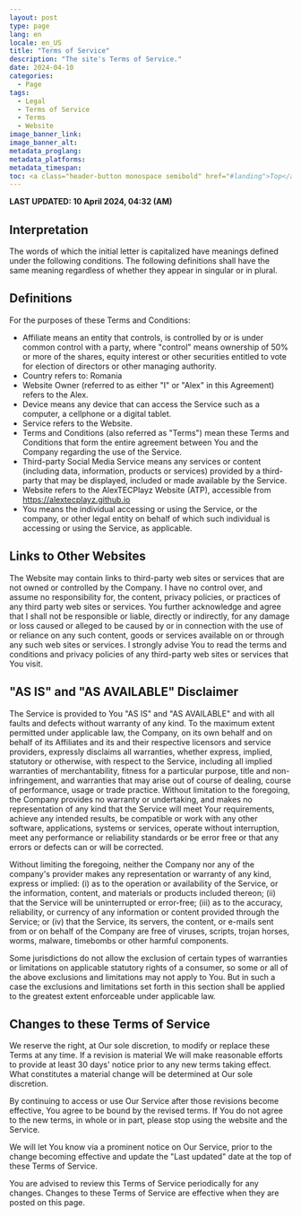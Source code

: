 ```yaml
---
layout: post
type: page
lang: en
locale: en_US
title: "Terms of Service"
description: "The site's Terms of Service."
date: 2024-04-10
categories:
  - Page
tags:
  - Legal
  - Terms of Service
  - Terms
  - Website
image_banner_link:
image_banner_alt:
metadata_proglang:
metadata_platforms:
metadata_timespan:
toc: <a class="header-button monospace semibold" href="#landing">Top</a><br><a class="header-button monospace semibold" href="#interpretation">Interpretation</a><br><a class="header-button monospace semibold" href="#definitions">Definitions</a><br><a class="header-button monospace semibold" href="#links-to-other-websites">Links to Other Websites</a><br><a class="header-button monospace semibold" href="#as-is-and-as-available-disclaimer">"AS IS" and "AS AVAILABLE" Disclaimer</a><br><a class="header-button monospace semibold" href="#changes-to-these-terms-of-service">Changes to these Terms of Service</a>
---
```


**LAST UPDATED: 10 April 2024, 04:32 (AM)**

## Interpretation
The words of which the initial letter is capitalized have meanings defined under the following conditions. The following definitions shall have the same meaning regardless of whether they appear in singular or in plural.

## Definitions
For the purposes of these Terms and Conditions:
- Affiliate means an entity that controls, is controlled by or is under common control with a party, where "control" means ownership of 50% or more of the shares, equity interest or other securities entitled to vote for election of directors or other managing authority.
- Country refers to: Romania
- Website Owner (referred to as either "I" or "Alex" in this Agreement) refers to the Alex.
- Device means any device that can access the Service such as a computer, a cellphone or a digital tablet.
- Service refers to the Website.
- Terms and Conditions (also referred as "Terms") mean these Terms and Conditions that form the entire agreement between You and the Company regarding the use of the Service.
- Third-party Social Media Service means any services or content (including data, information, products or services) provided by a third-party that may be displayed, included or made available by the Service.
- Website refers to the AlexTECPlayz Website (ATP), accessible from https://alextecplayz.github.io
- You means the individual accessing or using the Service, or the company, or other legal entity on behalf of which such individual is accessing or using the Service, as applicable.

## Links to Other Websites
The Website may contain links to third-party web sites or services that are not owned or controlled by the Company. I have no control over, and assume no responsibility for, the content, privacy policies, or practices of any third party web sites or services. You further acknowledge and agree that I shall not be responsible or liable, directly or indirectly, for any damage or loss caused or alleged to be caused by or in connection with the use of or reliance on any such content, goods or services available on or through any such web sites or services. I strongly advise You to read the terms and conditions and privacy policies of any third-party web sites or services that You visit.

## "AS IS" and "AS AVAILABLE" Disclaimer
The Service is provided to You "AS IS" and "AS AVAILABLE" and with all faults and defects without warranty of any kind. To the maximum extent permitted under applicable law, the Company, on its own behalf and on behalf of its Affiliates and its and their respective licensors and service providers, expressly disclaims all warranties, whether express, implied, statutory or otherwise, with respect to the Service, including all implied warranties of merchantability, fitness for a particular purpose, title and non-infringement, and warranties that may arise out of course of dealing, course of performance, usage or trade practice. Without limitation to the foregoing, the Company provides no warranty or undertaking, and makes no representation of any kind that the Service will meet Your requirements, achieve any intended results, be compatible or work with any other software, applications, systems or services, operate without interruption, meet any performance or reliability standards or be error free or that any errors or defects can or will be corrected.

Without limiting the foregoing, neither the Company nor any of the company's provider makes any representation or warranty of any kind, express or implied: (i) as to the operation or availability of the Service, or the information, content, and materials or products included thereon; (ii) that the Service will be uninterrupted or error-free; (iii) as to the accuracy, reliability, or currency of any information or content provided through the Service; or (iv) that the Service, its servers, the content, or e-mails sent from or on behalf of the Company are free of viruses, scripts, trojan horses, worms, malware, timebombs or other harmful components.

Some jurisdictions do not allow the exclusion of certain types of warranties or limitations on applicable statutory rights of a consumer, so some or all of the above exclusions and limitations may not apply to You. But in such a case the exclusions and limitations set forth in this section shall be applied to the greatest extent enforceable under applicable law.

## Changes to these Terms of Service
We reserve the right, at Our sole discretion, to modify or replace these Terms at any time. If a revision is material We will make reasonable efforts to provide at least 30 days' notice prior to any new terms taking effect. What constitutes a material change will be determined at Our sole discretion.

By continuing to access or use Our Service after those revisions become effective, You agree to be bound by the revised terms. If You do not agree to the new terms, in whole or in part, please stop using the website and the Service.

We will let You know via a prominent notice on Our Service, prior to the change becoming effective and update the "Last updated" date at the top of these Terms of Service.

You are advised to review this Terms of Service periodically for any changes. Changes to these Terms of Service are effective when they are posted on this page.

